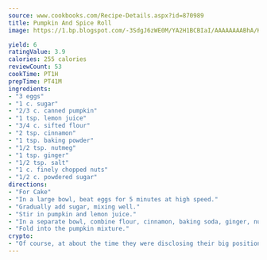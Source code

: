 ```yaml
---
source: www.cookbooks.com/Recipe-Details.aspx?id=870989
title: Pumpkin And Spice Roll
image: https://1.bp.blogspot.com/-3SdgJ6zWE0M/YA2H1BCBIaI/AAAAAAAABhA/KLu9yTsYBMkJQudB_uFGwTypBtmTiBfZgCLcBGAsYHQ/s320/4.png

yield: 6
ratingValue: 3.9
calories: 255 calories
reviewCount: 53
cookTime: PT1H
prepTime: PT41M
ingredients:
- "3 eggs"
- "1 c. sugar"
- "2/3 c. canned pumpkin"
- "1 tsp. lemon juice"
- "3/4 c. sifted flour"
- "2 tsp. cinnamon"
- "1 tsp. baking powder"
- "1/2 tsp. nutmeg"
- "1 tsp. ginger"
- "1/2 tsp. salt"
- "1 c. finely chopped nuts"
- "1/2 c. powdered sugar"
directions:
- "For Cake"
- "In a large bowl, beat eggs for 5 minutes at high speed."
- "Gradually add sugar, mixing well."
- "Stir in pumpkin and lemon juice."
- "In a separate bowl, combine flour, cinnamon, baking soda, ginger, nutmeg and salt."
- "Fold into the pumpkin mixture."
crypto:
- "Of course, at about the time they were disclosing their big position, Bitcoin started to crash."
---
```

